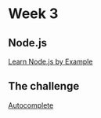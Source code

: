 # Week 3

## Node.js

[Learn Node.js by Example](http://nelsonic.gitbooks.io/node-js-by-example/content/)

## The challenge

[Autocomplete](https://github.com/docdis/autocomplete)

